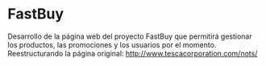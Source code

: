 # FastBuy
Desarrollo de la página web del proyecto FastBuy que permitirá gestionar los productos, las promociones y los usuarios por el momento. Reestructurando la página original: http://www.tescacorporation.com/nots/
